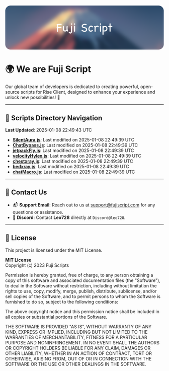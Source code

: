 ![Banner](.github/b.webp)

# 🌍 **We are Fuji Script**

Our global team of developers is dedicated to creating powerful, open-source scripts for Rise Client, designed to enhance your experience and unlock new possibilities! 🌟

---
<!-- SCRIPTS_NAVIGATION_START -->
## 📂 **Scripts Directory Navigation**

**Last Updated**: 2025-01-08 22:49:43 UTC

- **[SilentAura.js](scripts/SilentAura.js)**: Last modified on 2025-01-08 22:49:39 UTC
- **[ChatBypass.js](scripts/ChatBypass.js)**: Last modified on 2025-01-08 22:49:39 UTC
- **[jetpackFly.js](scripts/jetpackFly.js)**: Last modified on 2025-01-08 22:49:39 UTC
- **[velocityHylex.js](scripts/velocityHylex.js)**: Last modified on 2025-01-08 22:49:39 UTC
- **[chestxray.js](scripts/chestxray.js)**: Last modified on 2025-01-08 22:49:39 UTC
- **[bedxray.js](scripts/bedxray.js)**: Last modified on 2025-01-08 22:49:39 UTC
- **[chatMacro.js](scripts/chatMacro.js)**: Last modified on 2025-01-08 22:49:39 UTC

<!-- SCRIPTS_NAVIGATION_END -->

---

## 💬 **Contact Us**  
- 📬 **Support Email**: Reach out to us at [support@fujiscript.com](mailto:support@fujiscript.com) for any questions or assistance.  
- 💬 **Discord**: Contact **Leo728** directly at `Discord@leo728`.

---

## 📜 **License**

This project is licensed under the MIT License.  

**MIT License**  
Copyright (c) 2023 Fuji Scripts  

Permission is hereby granted, free of charge, to any person obtaining a copy of this software and associated documentation files (the "Software"), to deal in the Software without restriction, including without limitation the rights to use, copy, modify, merge, publish, distribute, sublicense, and/or sell copies of the Software, and to permit persons to whom the Software is furnished to do so, subject to the following conditions:  

The above copyright notice and this permission notice shall be included in all copies or substantial portions of the Software.  

THE SOFTWARE IS PROVIDED "AS IS", WITHOUT WARRANTY OF ANY KIND, EXPRESS OR IMPLIED, INCLUDING BUT NOT LIMITED TO THE WARRANTIES OF MERCHANTABILITY, FITNESS FOR A PARTICULAR PURPOSE AND NONINFRINGEMENT. IN NO EVENT SHALL THE AUTHORS OR COPYRIGHT HOLDERS BE LIABLE FOR ANY CLAIM, DAMAGES OR OTHER LIABILITY, WHETHER IN AN ACTION OF CONTRACT, TORT OR OTHERWISE, ARISING FROM, OUT OF OR IN CONNECTION WITH THE SOFTWARE OR THE USE OR OTHER DEALINGS IN THE SOFTWARE.  
